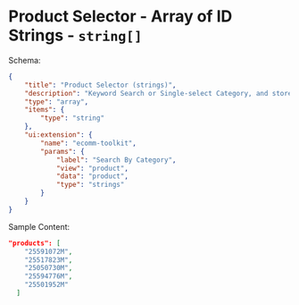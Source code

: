 # Product Selector - Array of ID Strings - `string[]`

Schema:

```json
{
	"title": "Product Selector (strings)",
	"description": "Keyword Search or Single-select Category, and store Product IDs as array of string",
	"type": "array",
	"items": {
		"type": "string"
	},
	"ui:extension": {
		"name": "ecomm-toolkit",
		"params": {
			"label": "Search By Category",
			"view": "product",
			"data": "product",
			"type": "strings"
		}
	}
}
```

Sample Content:

```json
"products": [
    "25591072M",
    "25517823M",
    "25050730M",
    "25594776M",
    "25501952M"
  ]
```
